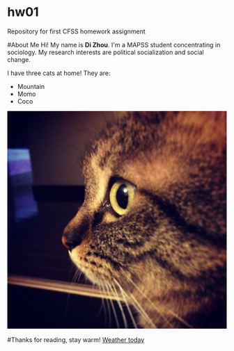 # hw01
Repository for first CFSS homework assignment

#About Me
Hi! My name is **Di Zhou**. I'm a MAPSS student concentrating in sociology. My research interests are political socialization and social change. 

I have three cats at home! They are:
* Mountain
* Momo
* Coco

![a picture of coco](coco-insta.png)



#Thanks for reading, stay warm!
[Weather today](https://weather.com/weather/tenday/l/Chicago+IL+USIL0225:1:US)
